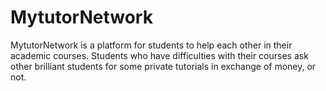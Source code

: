 # MytutorNetwork
MytutorNetwork is a platform for students to help each other in their academic courses. Students who have difficulties with their courses ask other brilliant students for some private tutorials in exchange of money, or not.  
